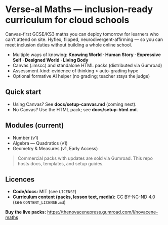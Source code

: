 # Verse-al Maths — inclusion-ready curriculum for cloud schools

Canvas-first GCSE/KS3 maths you can deploy tomorrow for learners who can’t attend on site. Hyflex, flipped, neurodivergent-affirming — so you can meet inclusion duties without building a whole online school.

- Multiple ways of knowing: **Knowing World · Human Story · Expressive Self · Designed World · Living Body**
- Canvas (.imscc) and standalone HTML packs (distributed via Gumroad)
- Assessment-kind: evidence of thinking > auto-grading hype
- Optional formative AI helper (no grading; teacher stays the judge)

## Quick start
- Using Canvas? See **docs/setup-canvas.md** (coming next).
- No Canvas? Use the HTML pack; see **docs/setup-html.md**.

## Modules (current)
- Number (v1)
- Algebra — Quadratics (v1)
- Geometry & Measures (v1, Early Access)

> Commercial packs with updates are sold via Gumroad. This repo hosts docs, templates, and setup guides.

## Licences
- **Code/docs:** MIT (see `LICENSE`)
- **Curriculum content (packs, lesson text, media):** CC BY-NC-ND 4.0 (see `CONTENT_LICENSE.md`)

**Buy the live packs:** https://thenovacenepress.gumroad.com/l/novacene-maths
